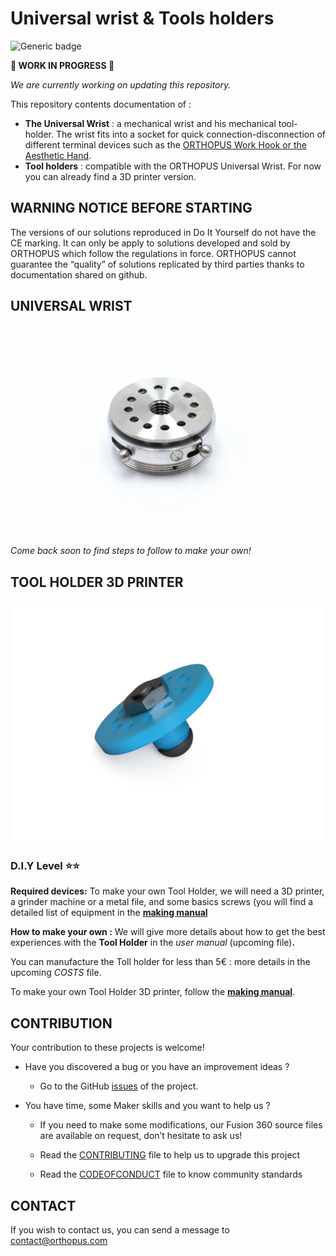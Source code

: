 # Universal wrist & Tools holders

![Generic badge](https://img.shields.io/badge/CE_Mark-NO-critical.svg)

**🚧 WORK IN PROGRESS 🚧** 

*We are currently working on updating this repository.*

This repository contents documentation of : 

- **The Universal Wrist** : a mechanical wrist and his mechanical tool-holder. The wrist fits into a socket for quick connection-disconnection of different terminal devices such as the [ORTHOPUS Work Hook or the Aesthetic Hand](https://orthopus.com/en/upper-limb-prosthetics/).
- **Tool holders** : compatible with the ORTHOPUS Universal Wrist. For now you can already find a 3D printer version. 



## WARNING NOTICE BEFORE STARTING

The versions of our solutions reproduced in Do It Yourself do not have the CE marking. It can only be apply to solutions developed and sold by ORTHOPUS which follow the regulations in force.
ORTHOPUS cannot guarantee the “quality” of solutions replicated by third parties thanks to documentation shared on github.



## UNIVERSAL WRIST

![UniversalWrist_ORTHOPUS](assets/UniversalWrist_ORTHOPUS.JPG)

*Come back soon to find steps to follow to make your own!*


## TOOL HOLDER 3D PRINTER



![IMG-210115-ExportCAO_3DToolholder](assets/IMG-210115-ExportCAO_3DToolholder.png)

### D.I.Y Level **⭐⭐**

**Required devices:** To make your own Tool Holder, we will need a 3D printer, a grinder machine or a metal file, and some basics screws (you will find a detailed list of equipment in the **[making manual](./docs/tool-holder-3D-printer/ToolHolder_3D_making-manual.md)**

**How to make your own :** We will give more details about how to get the best experiences with the **Tool Holder** in the *user manual* (upcoming file)**.**

You can manufacture the Toll holder for less than 5€ : more details in the upcoming *COSTS* file.

To make your own Tool Holder 3D printer, follow the **[making manual](./docs/tool-holder-3D-printer/ToolHolder_3D_making-manual.md)**.



## CONTRIBUTION

Your contribution to these projects is welcome!

* Have you discovered a bug or you have an improvement ideas ?
  
  * Go to the GitHub [issues](https://github.com/orthopus/01-wrist/issues) of the project.
  
* You have time, some Maker skills and you want to help us ?

  * If you need to make some modifications, our Fusion 360 source files are available on request, don’t hesitate to ask us!

  * Read the [CONTRIBUTING](CONTRIBUTING.md) file to help us to upgrade this project

  * Read the [CODEOFCONDUCT](CODEOFCONDUCT.md) file to know community standards

    


## CONTACT

If you wish to contact us, you can send a message to contact@orthopus.com
